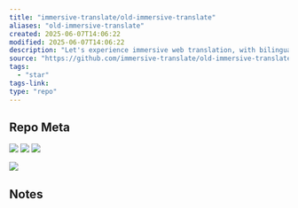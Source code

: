 ```yaml
---
title: "immersive-translate/old-immersive-translate"
aliases: "old-immersive-translate"
created: 2025-06-07T14:06:22
modified: 2025-06-07T14:06:22
description: "Let's experience immersive web translation, with bilingual simultaneous display and translation of only the important content. Think of the browser's reading mode, but in immersive translation."
source: "https://github.com/immersive-translate/old-immersive-translate"
tags:
  - "star"
tags-link:
type: "repo"
---
```

## Repo Meta

![](https://img.shields.io/github/stars/immersive-translate/old-immersive-translate?style=for-the-badge&label=stars) ![](https://img.shields.io/github/repo-size/immersive-translate/old-immersive-translate?style=for-the-badge&label=size) ![](https://img.shields.io/github/created-at/immersive-translate/old-immersive-translate?style=for-the-badge&label=since)

[![](https://github-readme-stats.vercel.app/api/pin/?username=immersive-translate&repo=old-immersive-translate&bg_color=00000000)](https://github.com/immersive-translate/old-immersive-translate)

## Notes

